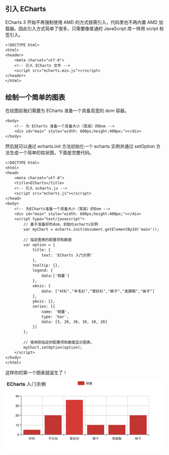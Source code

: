 ## 引入 ECharts

ECharts 3 开始不再强制使用 AMD 的方式按需引入，代码里也不再内置 AMD 加载器。因此引入方式简单了很多，只需要像普通的 JavaScript 库一样用 script 标签引入。

```
<!DOCTYPE html>
<html>
<header>
    <meta charset="utf-8">
    <!-- 引入 ECharts 文件 -->
    <script src="echarts.min.js"></script>
</header>
</html>

```


## 绘制一个简单的图表

在绘图前我们需要为 ECharts 准备一个具备高宽的 dom 容器。

```
<body>
    <!-- 为 ECharts 准备一个具备大小（宽高）的Dom -->
    <div id="main" style="width: 600px;height:400px;"></div>
</body>
```

然后就可以通过 echarts.init 方法初始化一个 echarts 实例并通过 setOption 方法生成一个简单的柱状图，下面是完整代码。

```
<!DOCTYPE html>
<html>
<head>
    <meta charset="utf-8">
    <title>ECharts</title>
    <!-- 引入 echarts.js -->
    <script src="echarts.js"></script>
</head>
<body>
    <!-- 为ECharts准备一个具备大小（宽高）的Dom -->
    <div id="main" style="width: 600px;height:400px;"></div>
    <script type="text/javascript">
        // 基于准备好的dom，初始化echarts实例
        var myChart = echarts.init(document.getElementById('main'));

        // 指定图表的配置项和数据
        var option = {
            title: {
                text: 'ECharts 入门示例'
            },
            tooltip: {},
            legend: {
                data:['销量']
            },
            xAxis: {
                data: ["衬衫","羊毛衫","雪纺衫","裤子","高跟鞋","袜子"]
            },
            yAxis: {},
            series: [{
                name: '销量',
                type: 'bar',
                data: [5, 20, 36, 10, 10, 20]
            }]
        };

        // 使用刚指定的配置项和数据显示图表。
        myChart.setOption(option);
    </script>
</body>
</html>

```
这样你的第一个图表就诞生了！

![Alt text](images/start.png)